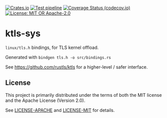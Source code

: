 [![Crates.io](https://img.shields.io/crates/v/ktls-sys)](https://crates.io/crates/ktls-sys)
[![Test pipeline](https://github.com/rustls/ktls/actions/workflows/test.yml/badge.svg)](https://github.com/rustls/ktls/actions/workflows/test.yml?query=branch%3Amain)
[![Coverage Status (codecov.io)](https://codecov.io/gh/rustls/ktls/branch/main/graph/badge.svg)](https://codecov.io/gh/rustls/ktls/)
[![License: MIT OR Apache-2.0](https://img.shields.io/badge/license-MIT%20OR%20Apache--2.0-blue.svg)](LICENSE-MIT)

# ktls-sys

`linux/tls.h` bindings, for TLS kernel offload.

Generated with `bindgen tls.h -o src/bindings.rs`

See <https://github.com/rustls/ktls> for a higher-level / safer interface.

## License

This project is primarily distributed under the terms of both the MIT license
and the Apache License (Version 2.0).

See [LICENSE-APACHE](LICENSE-APACHE) and [LICENSE-MIT](LICENSE-MIT) for details.
